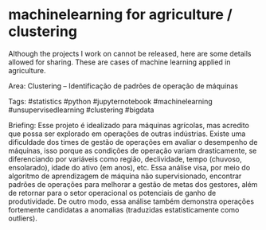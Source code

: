 # machinelearning for agriculture / clustering
Although the projects I work on cannot be released, here are some details allowed for sharing. These are cases of machine learning applied in agriculture.

Area:
Clustering – Identificação de padrões de operação de máquinas

Tags:
#statistics #python #jupyternotebook #machinelearning #unsupervisedlearning #clustering #bigdata

Briefing:
Esse projeto é idealizado para máquinas agrícolas, mas acredito que possa ser explorado em operações de outras indústrias.
Existe uma dificuldade dos times de gestão de operações em avaliar o desempenho de máquinas, isso porque as condições de operação variam drasticamente, se diferenciando por variáveis como região, declividade, tempo (chuvoso, ensolarado), idade do ativo (em anos), etc.
Essa análise visa, por meio do algoritmo de aprendizagem de máquina não supervisionado, encontrar padrões de operações para melhorar a gestão de metas dos gestores, além de retornar para o setor operacional os potenciais de ganho de produtividade. De outro modo, essa análise também demonstra operações fortemente candidatas a anomalias (traduzidas estatisticamente como outliers).

